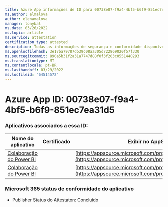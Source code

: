 ```yaml
---
title: Azure App informações de ID para 00738e07-f9a4-4bf5-b6f9-851ec7ea31d5
ms.author: elmalova
author: elenamalova
manager: tonybal
ms.date: 03/26/2022
ms.topic: article
ms.service: attestation
certification_type: attested
description: Todas as informações de segurança e conformidade disponíveis para 00738e07-f9a4-4bf5-b6f9-851ec7ea31d5.
ms.openlocfilehash: 3e17ba79787db39c08aa305d722869020f57f330
ms.sourcegitcommit: 890a5b31f2a31a7747d88f0f3f203c0551440293
ms.translationtype: MT
ms.contentlocale: pt-BR
ms.lasthandoff: 03/29/2022
ms.locfileid: "64514572"
---
```

# <a name="azure-app-id-00738e07-f9a4-4bf5-b6f9-851ec7ea31d5"></a>Azure App ID: 00738e07-f9a4-4bf5-b6f9-851ec7ea31d5


### <a name="apps-associated-with-this-id"></a>Aplicativos associados a essa ID:
| **Nome do aplicativo** | **Certificado** | **Exibir no AppSource** |
|--------------|---------------|-----------------------|
| [Colaboração do Power BI](../forward/WA104380739.md) |  | [https://appsource.microsoft.com/product/office/WA104380739](https://appsource.microsoft.com/product/office/WA104380739) |
| [Colaboração do Power BI](../forward/WA104381384.md) |  | [https://appsource.microsoft.com/product/office/WA104381384](https://appsource.microsoft.com/product/office/WA104381384) |

### <a name="microsoft-365-app-compliance-status"></a>Microsoft 365 status de conformidade do aplicativo
- Publisher Status do Attestaton: Concluído
